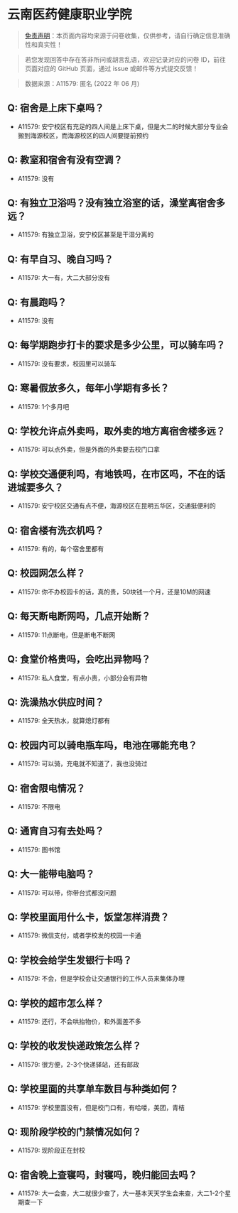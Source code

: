 # 云南医药健康职业学院

> [免责声明](https://colleges.chat/#_3)：本页面内容均来源于问卷收集，仅供参考，请自行确定信息准确性和真实性！

> 若您发现回答中存在答非所问或胡言乱语，欢迎记录对应的问卷 ID，前往页面对应的 GitHub 页面，通过 issue 或邮件等方式提交反馈！

> 数据来源：A11579: 匿名 (2022 年 06 月)

## Q: 宿舍是上床下桌吗？

- A11579: 安宁校区有充足的四人间是上床下桌，但是大二的时候大部分专业会搬到海源校区，而海源校区的四人间要提前预约

## Q: 教室和宿舍有没有空调？

- A11579: 没有

## Q: 有独立卫浴吗？没有独立浴室的话，澡堂离宿舍多远？

- A11579: 有独立卫浴，安宁校区甚至是干湿分离的

## Q: 有早自习、晚自习吗？

- A11579: 大一有，大二大部分没有

## Q: 有晨跑吗？

- A11579: 没有

## Q: 每学期跑步打卡的要求是多少公里，可以骑车吗？

- A11579: 没有要求，校园里可以骑车

## Q: 寒暑假放多久，每年小学期有多长？

- A11579: 1个多月吧

## Q: 学校允许点外卖吗，取外卖的地方离宿舍楼多远？

- A11579: 可以点外卖，但是外面的外卖要去校门口拿

## Q: 学校交通便利吗，有地铁吗，在市区吗，不在的话进城要多久？

- A11579: 安宁校区交通有点不便，海源校区在昆明五华区，交通挺便利的

## Q: 宿舍楼有洗衣机吗？

- A11579: 有的，每个宿舍里都有

## Q: 校园网怎么样？

- A11579: 你不办校园卡的话，真的贵，50块钱一个月，还是10M的网速

## Q: 每天断电断网吗，几点开始断？

- A11579: 11点断电，但是断电不断网

## Q: 食堂价格贵吗，会吃出异物吗？

- A11579: 私人食堂，有点小贵，小部分会有异物

## Q: 洗澡热水供应时间？

- A11579: 全天热水，就算熄灯都有

## Q: 校园内可以骑电瓶车吗，电池在哪能充电？

- A11579: 可以骑，充电就不知道了，我也没骑过

## Q: 宿舍限电情况？

- A11579: 不限电

## Q: 通宵自习有去处吗？

- A11579: 图书馆

## Q: 大一能带电脑吗？

- A11579: 可以带，你带台式都没问题

## Q: 学校里面用什么卡，饭堂怎样消费？

- A11579: 微信支付，或者学校发的校园一卡通

## Q: 学校会给学生发银行卡吗？

- A11579: 不会，但是学校会让交通银行的工作人员来集体办理

## Q: 学校的超市怎么样？

- A11579: 还行，不会哄抬物价，和外面差不多

## Q: 学校的收发快递政策怎么样？

- A11579: 很方便，2-3个快递驿站，还有邮政

## Q: 学校里面的共享单车数目与种类如何？

- A11579: 学校里面没有，但是校门口有，有哈喽，美团，青桔

## Q: 现阶段学校的门禁情况如何？

- A11579: 现阶段正在封校

## Q: 宿舍晚上查寝吗，封寝吗，晚归能回去吗？

- A11579: 大一会查，大二就很少查了，大一基本天天学生会来查，大二1-2个星期查一下

